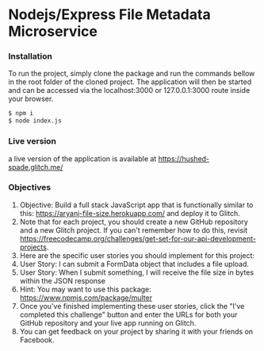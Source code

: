 # Nodejs/Express File Metadata Microservice

### Installation
To run the project, simply clone the package and run the commands bellow in the root folder of the cloned project. The application will then be started and can be accessed via the localhost:3000 or 127.0.0.1:3000 route inside your browser.
```sh
$ npm i
$ node index.js
```

### Live version
a live version of the application is available at https://hushed-spade.glitch.me/

### Objectives
1. Objective: Build a full stack JavaScript app that is functionally similar to this: https://aryanj-file-size.herokuapp.com/ and deploy it to Glitch.
2. Note that for each project, you should create a new GitHub repository and a new Glitch project. If you can't remember how to do this, revisit https://freecodecamp.org/challenges/get-set-for-our-api-development-projects.
3. Here are the specific user stories you should implement for this project:
4. User Story: I can submit a FormData object that includes a file upload.
5. User Story: When I submit something, I will receive the file size in bytes within the JSON response
6. Hint: You may want to use this package: https://www.npmjs.com/package/multer
7. Once you've finished implementing these user stories, click the "I've completed this challenge" button and enter the URLs for both your GitHub repository and your live app running on Glitch.
8. You can get feedback on your project by sharing it with your friends on Facebook.
